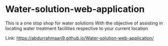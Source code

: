 # Water-solution-web-application

This is a one stop shop for water solutions
With the objective of assisting in locating water treatment facilities respective to your current location

Link: https://abdurrahmaan9.github.io/Water-solution-web-application/
